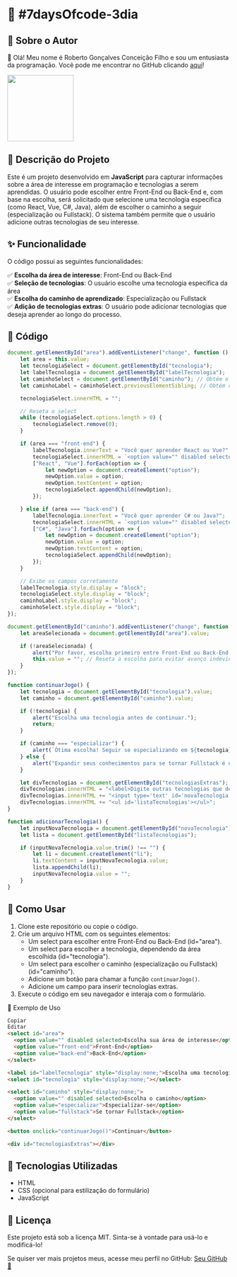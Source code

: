 # 📌 #7daysOfcode-3dia

## 🧑 Sobre o Autor

👋 Olá! Meu nome é Roberto Gonçalves Conceição Filho e sou um entusiasta da programação. Você pode me encontrar no GitHub clicando [aqui](https://github.com/Betinho1990)!

<img src = "https://avatars.githubusercontent.com/u/194714356?v=4" width="150" height="150">

## 🚀 Descrição do Projeto

Este é um projeto desenvolvido em **JavaScript** para capturar informações sobre a área de interesse em programação e tecnologias a serem aprendidas. O usuário pode escolher entre Front-End ou Back-End e, com base na escolha, será solicitado que selecione uma tecnologia específica (como React, Vue, C#, Java), além de escolher o caminho a seguir (especialização ou Fullstack). O sistema também permite que o usuário adicione outras tecnologias de seu interesse.

## ✨ Funcionalidade

O código possui as seguintes funcionalidades:

✅ **Escolha da área de interesse**: Front-End ou Back-End  
✅ **Seleção de tecnologias**: O usuário escolhe uma tecnologia específica da área  
✅ **Escolha do caminho de aprendizado**: Especialização ou Fullstack  
✅ **Adição de tecnologias extras**: O usuário pode adicionar tecnologias que deseja aprender ao longo do processo.

## 📝 Código

```javascript
document.getElementById("area").addEventListener("change", function () {
    let area = this.value;
    let tecnologiaSelect = document.getElementById("tecnologia");
    let labelTecnologia = document.getElementById("labelTecnologia");
    let caminhoSelect = document.getElementById("caminho"); // Obtém o select de especialização
    let caminhoLabel = caminhoSelect.previousElementSibling; // Obtém o label acima dele

    tecnologiaSelect.innerHTML = "";

    // Reseta o select
    while (tecnologiaSelect.options.length > 0) {
        tecnologiaSelect.remove(0);
    }

    if (area === "front-end") {
        labelTecnologia.innerText = "Você quer aprender React ou Vue?";
        tecnologiaSelect.innerHTML = `<option value="" disabled selected>Selecione uma opção</option>`;
        ["React", "Vue"].forEach(option => {
            let newOption = document.createElement("option");
            newOption.value = option;
            newOption.textContent = option;
            tecnologiaSelect.appendChild(newOption);
        });

    } else if (area === "back-end") {
        labelTecnologia.innerText = "Você quer aprender C# ou Java?";
        tecnologiaSelect.innerHTML = `<option value="" disabled selected>Selecione uma opção</option>`;
        ["C#", "Java"].forEach(option => {
            let newOption = document.createElement("option");
            newOption.value = option;
            newOption.textContent = option;
            tecnologiaSelect.appendChild(newOption);
        });
    }

    // Exibe os campos corretamente
    labelTecnologia.style.display = "block";
    tecnologiaSelect.style.display = "block";
    caminhoLabel.style.display = "block";
    caminhoSelect.style.display = "block";
});

document.getElementById("caminho").addEventListener("change", function () {
    let areaSelecionada = document.getElementById("area").value;

    if (!areaSelecionada) {
        alert("Por favor, escolha primeiro entre Front-End ou Back-End antes de continuar.");
        this.value = ""; // Reseta a escolha para evitar avanço indevido
    }
});

function continuarJogo() {
    let tecnologia = document.getElementById("tecnologia").value;
    let caminho = document.getElementById("caminho").value;

    if (!tecnologia) {
        alert("Escolha uma tecnologia antes de continuar.");
        return;
    }

    if (caminho === "especializar") {
        alert(`Ótima escolha! Seguir se especializando em ${tecnologia} vai te tornar um expert.`);
    } else {
        alert("Expandir seus conhecimentos para se tornar Fullstack é um grande passo!");
    }

    let divTecnologias = document.getElementById("tecnologiasExtras");
    divTecnologias.innerHTML = "<label>Digite outras tecnologias que deseja aprender:</label>";
    divTecnologias.innerHTML += "<input type='text' id='novaTecnologia'><button onclick='adicionarTecnologia()'>Adicionar</button>";
    divTecnologias.innerHTML += "<ul id='listaTecnologias'></ul>";
}

function adicionarTecnologia() {
    let inputNovaTecnologia = document.getElementById("novaTecnologia");
    let lista = document.getElementById("listaTecnologias");

    if (inputNovaTecnologia.value.trim() !== "") {
        let li = document.createElement("li");
        li.textContent = inputNovaTecnologia.value;
        lista.appendChild(li);
        inputNovaTecnologia.value = "";
    }
}
```
## 📌 Como Usar

1. Clone este repositório ou copie o código.
2. Crie um arquivo HTML com os seguintes elementos:
   - Um select para escolher entre Front-End ou Back-End (id="area").
   - Um select para escolher a tecnologia, dependendo da área escolhida (id="tecnologia").
   - Um select para escolher o caminho (especialização ou Fullstack) (id="caminho").
   - Adicione um botão para chamar a função `continuarJogo()`.
   - Adicione um campo para inserir tecnologias extras.
3. Execute o código em seu navegador e interaja com o formulário.

🎨 Exemplo de Uso
```html
Copiar
Editar
<select id="area">
  <option value="" disabled selected>Escolha sua área de interesse</option>
  <option value="front-end">Front-End</option>
  <option value="back-end">Back-End</option>
</select>

<label id="labelTecnologia" style="display:none;">Escolha uma tecnologia</label>
<select id="tecnologia" style="display:none;"></select>

<select id="caminho" style="display:none;">
  <option value="" disabled selected>Escolha o caminho</option>
  <option value="especializar">Especializar-se</option>
  <option value="fullstack">Se tornar Fullstack</option>
</select>

<button onclick="continuarJogo()">Continuar</button>

<div id="tecnologiasExtras"></div>
```
## 🔗 Tecnologias Utilizadas

- HTML
- CSS (opcional para estilização do formulário)
- JavaScript

## 📜 Licença

Este projeto está sob a licença MIT. Sinta-se à vontade para usá-lo e modificá-lo!

Se quiser ver mais projetos meus, acesse meu perfil no GitHub: [Seu GitHub 🚀](https://github.com/Betinho1990)
